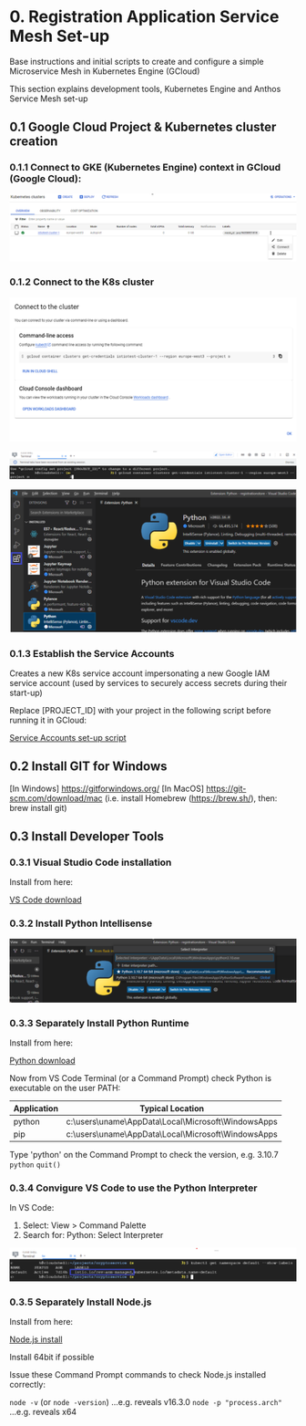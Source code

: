 # 0. Registration Application Service Mesh Set-up

Base instructions and initial scripts to create and configure a simple Microservice Mesh in Kubernetes Engine (GCloud)

This section explains development tools, Kubernetes Engine and Anthos Service Mesh set-up

## 0.1 Google Cloud Project & Kubernetes cluster creation

### 0.1.1 Connect to GKE (Kubernetes Engine) context in GCloud (Google Cloud):

![Connecting to GKE context](README.images/Picture1.png)

### 0.1.2 Connect to the K8s cluster

![Connecting to GKE context](README.images/Picture2.png)

![Connecting to GKE context](README.images/Picture3.png)

![Connecting to GKE context](README.images/Picture4.png)

### 0.1.3 Establish the Service Accounts

Creates a new K8s service account impersonating a new Google IAM service account (used by services to securely access secrets during their start-up)

Replace [PROJECT_ID] with your project in the following script before running it in GCloud:

[Service Accounts set-up script](https://github.com/burningglass/registrationservicemeshsetup/blob/main/createAndPermissionServiceMeshAccounts.sh)

## 0.2 Install GIT for Windows

[In Windows] https://gitforwindows.org/
[In MacOS] https://git-scm.com/download/mac (i.e. install Homebrew (https://brew.sh/), then:  brew install git)

## 0.3 Install Developer Tools

### 0.3.1 Visual Studio Code installation

Install from here:

[VS Code download](https://code.visualstudio.com/download)

### 0.3.2 Install Python Intellisense

![Installing Python Intellisense](README.images/Picture5.png)

### 0.3.3 Separately Install Python Runtime

Install from here:

[Python download](https://www.python.org/downloads/)

Now from VS Code Terminal (or a Command Prompt) check Python is executable on the user PATH:

| Application | Typical Location |
| ----------- | ----------- |
| python | c:\users\uname\AppData\Local\Microsoft\WindowsApps |
| pip | c:\users\uname\AppData\Local\Microsoft\WindowsApps |

Type 'python' on the Command Prompt to check the version, e.g. 3.10.7
`python`
`quit()`

### 0.3.4 Convigure VS Code to use the Python Interpreter

In VS Code:

1. Select: View > Command Palette
2. Search for: Python: Select Interpreter

![Setting Python Interpreter in VS Code](README.images/Picture6.png)

### 0.3.5 Separately Install Node.js

Install from here:

[Node.js install](https://nodejs.org/en/download/)

Install 64bit if possible

Issue these Command Prompt commands to check Node.js installed correctly:

`node -v` (or `node -version`) ...e.g. reveals v16.3.0
`node -p "process.arch"` ...e.g. reveals x64
